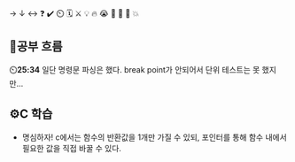 → ↓ ↔ ❓ ✔️ ⏲️ 🗓️ ⚔️ 💡 🔥 😭 👏 🎵 🚨 💥

## 🧠공부 흐름
⏲️**25:34** 일단 명령문 파싱은 했다. break point가 안되어서 단위 테스트는 못 했지만...  

## ⚙️C 학습
- 명심하자! c에서는 함수의 반환값을 1개만 가질 수 있되, 포인터를 통해 함수 내에서 필요한 값을 직접 바꿀 수 있다.  
